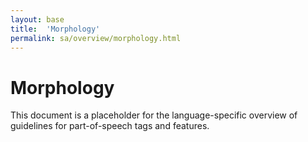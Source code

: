 ```yaml
---
layout: base
title:  'Morphology'
permalink: sa/overview/morphology.html
---
```


# Morphology

This document is a placeholder for the language-specific overview of
guidelines for part-of-speech tags and features.
